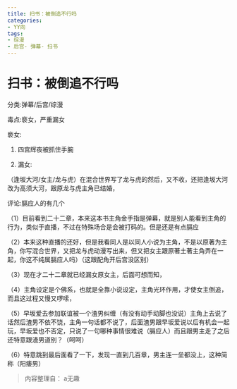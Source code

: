 ```yaml
---
title: 扫书：被倒追不行吗
categories:
- YY向
tags:
- 综漫
- 后宫- 弹幕- 扫书
---
```

# 扫书：被倒追不行吗
分类:弹幕/后宫/综漫

毒点:亵女，严重漏女

亵女:

1.  四宫辉夜被抓住手腕

2.  漏女:

（逢坂大河/女主/龙与虎）在混合世界写了龙与虎的然后，又不收，还把逢坂大河改为高须大河，跟原龙与虎主角已结婚，

评论:膈应人的有几个

（1）目前看到二十二章，本来这本书主角金手指是弹幕，就是别人能看到主角的行为，类似于直播，不过在特殊场合是会被打码的。但是还是有点膈应

（2）本来这种直播的还好，但是我看同人是以同人小说为主角，不是以原著为主角，你写混合世界，又把龙与虎动漫写出来，但又把女主跟原著土著主角弄在一起，你这不纯属膈应人吗）（这跟配角开后宫没区别）

（3）现在才二十二章就已经漏女原女主，后面可想而知，

（4）主角设定是个佛系，也就是全靠小说设定，主角光环作用，才使女主倒追，而且这过程又慢又啰嗦，

（5）早坂爱去参加联谊被一个渣男纠缠（有没有动手动脚也没说）主角上去说了话然后渣男不依不饶，主角一句话都不说了，后面渣男跟早坂爱说以后有机会一起玩，早坂爱也不否定，只说了一句哪种事情很难说（膈应人）而且跟男主走了之后还特意跟渣男道别？（呵呵）

（6）特意跳到最后面看了一下，发现一直到几百章，男主连一垒都没上，这种简称（阳痿男）


> 内容整理自： a无趣